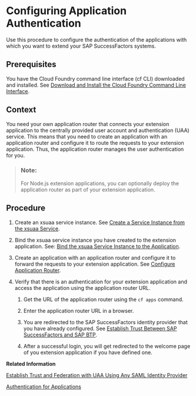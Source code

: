 <!-- loioa673e9be155841c7a3c51b9d93e3e546 -->

# Configuring Application Authentication

Use this procedure to configure the authentication of the applications with which you want to extend your SAP SuccessFactors systems.



<a name="loioa673e9be155841c7a3c51b9d93e3e546__prereq_yzf_wb1_mdb"/>

## Prerequisites

You have the Cloud Foundry command line interface \(cf CLI\) downloaded and installed. See [Download and Install the Cloud Foundry Command Line Interface](https://help.sap.com/viewer/65de2977205c403bbc107264b8eccf4b/Cloud/en-US/afc3f643ec6942a283daad6cdf1b4936.html).



## Context

You need your own application router that connects your extension application to the centrally provided user account and authentication \(UAA\) service. This means that you need to create an application with an application router and configure it to route the requests to your extension application. Thus, the application router manages the user authentication for you.

> ### Note:  
> For Node.js extension applications, you can optionally deploy the application router as part of your extension application.



## Procedure

1.  Create an xsuaa service instance. See [Create a Service Instance from the xsuaa Service](https://help.sap.com/viewer/65de2977205c403bbc107264b8eccf4b/Cloud/en-US/7c64eb65a2ea42db93ff0ae722176b09.html).

2.  Bind the xsuaa service instance you have created to the extension application. See: [Bind the xsuaa Service Instance to the Application](https://help.sap.com/viewer/65de2977205c403bbc107264b8eccf4b/Cloud/en-US/d207931556134f08af388bbb2929de9b.html).

3.  Create an application with an application router and configure it to forward the requests to your extension application. See [Configure Application Router](https://help.sap.com/viewer/65de2977205c403bbc107264b8eccf4b/Cloud/en-US/01c5f9ba7d6847aaaf069d153b981b51.html).

4.  Verify that there is an authentication for your extension application and access the application using the application router URL.

    1.  Get the URL of the application router using the `cf apps` command.

    2.  Enter the application router URL in a browser.

    3.  You are redirected to the SAP SuccessFactors identity provider that you have already configured. See [Establish Trust Between SAP SuccessFactors and SAP BTP](establish-trust-between-sap-successfactors-and-sap-btp-80a3fd1.md).

    4.  After a successful login, you will get redirected to the welcome page of you extension application if you have defined one.



**Related Information**  


[Establish Trust and Federation with UAA Using Any SAML Identity Provider](../50-administration-and-ops/establish-trust-and-federation-with-uaa-using-any-saml-identity-provider-2ce3938.md#loio2ce3938c66d94479848bff3090999027 "To establish trust, configure the trust configuration of the SAML 2.0 identity provider in your subaccount using the SAP BTP cockpit. Next, register your subaccount in User Account and Authentication service using the administration console of your SAML 2.0 identity provider. To complete federation, maintain the federation attributes of the SAML 2.0 user groups. This makes sure that you can assign authorizations to user groups.")

[Authentication for Applications](https://help.sap.com/viewer/65de2977205c403bbc107264b8eccf4b/Cloud/en-US/09f5bd3f346b4ee08b5ca084128e2e81.html)

